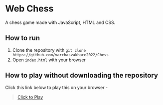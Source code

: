# Web Chess 

A chess game made with JavaScript, HTML and CSS.

## How to run

1. Clone the repository with `git clone https://github.com/varchasvakhare2022/Chess`
2. Open `index.html` with your browser

## How to play without downloading the repository

Click this link below to play this on your browser -
> [Click to Play](https://varchasvakhare2022.github.io/Chess/)
